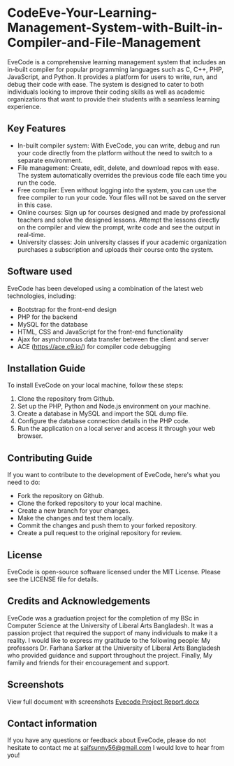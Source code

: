# CodeEve-Your-Learning-Management-System-with-Built-in-Compiler-and-File-Management

EveCode is a comprehensive learning management system that includes an in-built compiler for popular programming languages such as C, C++, PHP, JavaScript, and Python. It provides a platform for users to write, run, and debug their code with ease. The system is designed to cater to both individuals looking to improve their coding skills as well as academic organizations that want to provide their students with a seamless learning experience.

## Key Features

- In-built compiler system: With EveCode, you can write, debug and run your code directly from the platform without the need to switch to a separate environment.
- File management: Create, edit, delete, and download repos with ease. The system automatically overrides the previous code file each time you run the code.
- Free compiler: Even without logging into the system, you can use the free compiler to run your code. Your files will not be saved on the server in this case.
- Online courses: Sign up for courses designed and made by professional teachers and solve the designed lessons. Attempt the lessons directly on the compiler and view the prompt, write code and see the output in real-time.
- University classes: Join university classes if your academic organization purchases a subscription and uploads their course onto the system.

## Software used

EveCode has been developed using a combination of the latest web technologies, including:

- Bootstrap for the front-end design
- PHP for the backend
- MySQL for the database
- HTML, CSS and JavaScript for the front-end functionality
- Ajax for asynchronous data transfer between the client and server
- ACE (https://ace.c9.io/) for compiler code debugging

## Installation Guide

To install EveCode on your local machine, follow these steps:

1. Clone the repository from Github.
2. Set up the PHP, Python and Node.js environment on your machine.
3. Create a database in MySQL and import the SQL dump file.
4. Configure the database connection details in the PHP code.
5. Run the application on a local server and access it through your web browser.

## Contributing Guide

If you want to contribute to the development of EveCode, here's what you need to do:

- Fork the repository on Github.
- Clone the forked repository to your local machine.
- Create a new branch for your changes.
- Make the changes and test them locally.
- Commit the changes and push them to your forked repository.
- Create a pull request to the original repository for review.

## License

EveCode is open-source software licensed under the MIT License. Please see the LICENSE file for details.

## Credits and Acknowledgements

EveCode was a graduation project for the completion of my BSc in Computer Science at the University of Liberal Arts Bangladesh. It was a passion project that required the support of many individuals to make it a reality. I would like to express my gratitude to the following people: My professors Dr. Farhana Sarker at the University of Liberal Arts Bangladesh who provided guidance and support throughout the project. Finally, My family and friends for their encouragement and support.

## Screenshots

View full document with screenshots [Evecode Project Report.docx](https://github.com/SaifSunny/CodeEve-Your-Learning-Management-System-with-Built-in-Compiler-and-File-Management/files/10683459/Evecode.Project.Report.docx)

## Contact information

If you have any questions or feedback about EveCode, please do not hesitate to contact me at [saifsunny56@gmail.com](mailto:saifsunny56@gmail.com) I would love to hear from you!
